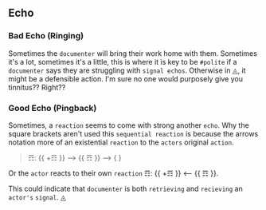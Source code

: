 ## Echo

### Bad Echo (Ringing)
Sometimes the `documenter` will bring their work home with them.  Sometimes it's a lot, sometimes it's a little, this is where it is key to be `#polite` if a `documenter` says they are struggling with `signal echos`.  Otherwise in ◬, it might be a defensible action.  I'm sure no one would purposely give you tinnitus?? Right??

### Good Echo (Pingback)
Sometimes, a `reaction` seems to come with strong another `echo`.  Why the square brackets aren't used this `sequential reaction` is because the arrows notation more of an existential `reaction` to the `actors` original `action`.
> ☶: {{ +☶ }} 
> --> {{ ☶ }} --> { }

Or the `actor` reacts to their own `reaction` ☶: {{ +☶ }} <-- {{ ☶ }}.

This could indicate that `documenter` is both `retrieving` and `recieving` an `actor's` `signal`. ◬
